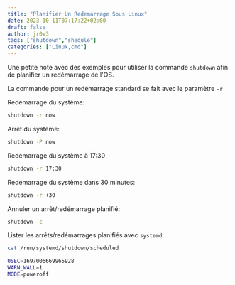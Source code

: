 ```yaml
---
title: "Planifier Un Redemarrage Sous Linux"
date: 2023-10-11T07:17:22+02:00
draft: false
author: jr0w3
tags: ["shutdown","shedule"]
categories: ["Linux,cmd"]
---
```


Une petite note avec des exemples pour utiliser la commande `shutdown` afin de planifier un redémarrage de l'OS.

La commande pour un redémarrage standard se fait avec le paramètre `-r`

Redémarrage du système:
```bash
shutdown -r now
```

Arrêt du système:
```bash
shutdown -P now
```

Redémarrage du système à 17:30
```bash
shutdown -r 17:30
```

Redémarrage du système dans 30 minutes:
```bash
shutdown -r +30
```

Annuler un arrêt/redémarrage planifié:
```bash
shutdown -c
```

Lister les arrêts/redémarrages planifiés avec `systemd`:
```bash
cat /run/systemd/shutdown/scheduled
```
```bash
USEC=1697006669965928
WARN_WALL=1
MODE=poweroff
```






